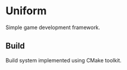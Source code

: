 # Uniform
Simple game development framework.

## Build
Build system implemented using CMake toolkit.